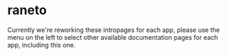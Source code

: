 # raneto

Currently we're reworking these intropages for each app, please use the menu on the left to select other available documentation pages for each app, including this one.
